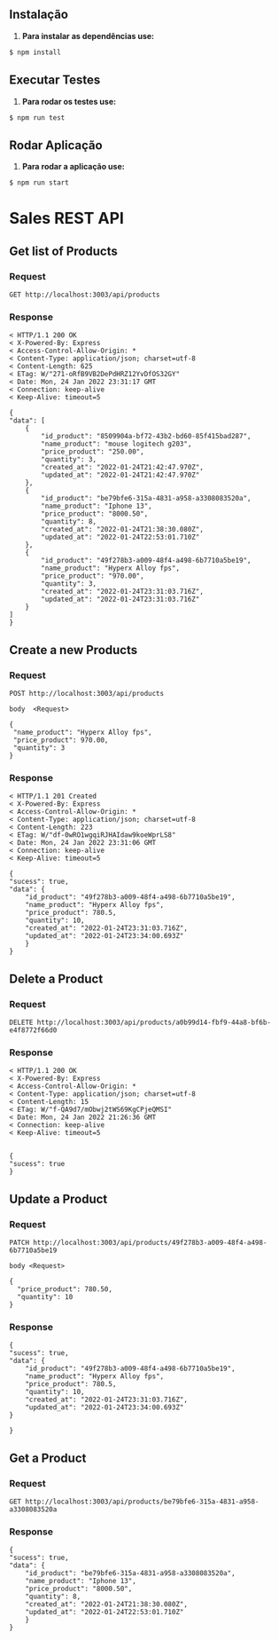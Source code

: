 
## Instalação

1. **Para instalar as dependências use:**

```sh
$ npm install
```

## Executar Testes

1. **Para rodar os testes use:**

```sh
$ npm run test
```

## Rodar Aplicação

1. **Para rodar a aplicação use:**

```sh
$ npm run start
```

# Sales REST API

## Get list of Products

### Request

`GET http://localhost:3003/api/products`

### Response

    < HTTP/1.1 200 OK
    < X-Powered-By: Express
    < Access-Control-Allow-Origin: *
    < Content-Type: application/json; charset=utf-8
    < Content-Length: 625
    < ETag: W/"271-oRfB9VB2DePdHRZ12YvDfOS32GY"
    < Date: Mon, 24 Jan 2022 23:31:17 GMT
    < Connection: keep-alive
    < Keep-Alive: timeout=5

    {
    "data": [
    	{
    		"id_product": "8509904a-bf72-43b2-bd60-85f415bad287",
    		"name_product": "mouse logitech g203",
    		"price_product": "250.00",
    		"quantity": 3,
    		"created_at": "2022-01-24T21:42:47.970Z",
    		"updated_at": "2022-01-24T21:42:47.970Z"
    	},
    	{
    		"id_product": "be79bfe6-315a-4831-a958-a3308083520a",
    		"name_product": "Iphone 13",
    		"price_product": "8000.50",
    		"quantity": 8,
    		"created_at": "2022-01-24T21:38:30.080Z",
    		"updated_at": "2022-01-24T22:53:01.710Z"
    	},
    	{
    		"id_product": "49f278b3-a009-48f4-a498-6b7710a5be19",
    		"name_product": "Hyperx Alloy fps",
    		"price_product": "970.00",
    		"quantity": 3,
    		"created_at": "2022-01-24T23:31:03.716Z",
    		"updated_at": "2022-01-24T23:31:03.716Z"
    	}
    ]
    }

## Create a new Products

### Request

`POST http://localhost:3003/api/products`

    body  <Request>

    {
     "name_product": "Hyperx Alloy fps",
     "price_product": 970.00,
     "quantity": 3
    }

### Response

    < HTTP/1.1 201 Created
    < X-Powered-By: Express
    < Access-Control-Allow-Origin: *
    < Content-Type: application/json; charset=utf-8
    < Content-Length: 223
    < ETag: W/"df-0wRO1wgqiRJHAIdaw9koeWprLS8"
    < Date: Mon, 24 Jan 2022 23:31:06 GMT
    < Connection: keep-alive
    < Keep-Alive: timeout=5

    {
    "sucess": true,
    "data": {
    	"id_product": "49f278b3-a009-48f4-a498-6b7710a5be19",
    	"name_product": "Hyperx Alloy fps",
    	"price_product": 780.5,
    	"quantity": 10,
    	"created_at": "2022-01-24T23:31:03.716Z",
    	"updated_at": "2022-01-24T23:34:00.693Z"
        }
    }

## Delete a Product

### Request

`DELETE http://localhost:3003/api/products/a0b99d14-fbf9-44a8-bf6b-e4f8772f66d0`

### Response

    < HTTP/1.1 200 OK
    < X-Powered-By: Express
    < Access-Control-Allow-Origin: *
    < Content-Type: application/json; charset=utf-8
    < Content-Length: 15
    < ETag: W/"f-QA9d7/mObwj2tWS69KgCPjeQMSI"
    < Date: Mon, 24 Jan 2022 21:26:36 GMT
    < Connection: keep-alive
    < Keep-Alive: timeout=5


    {
    "sucess": true
    }

## Update a Product

### Request

`PATCH http://localhost:3003/api/products/49f278b3-a009-48f4-a498-6b7710a5be19`

    body <Request>

    {
      "price_product": 780.50,
      "quantity": 10
    }

### Response

    {
    "sucess": true,
    "data": {
    	"id_product": "49f278b3-a009-48f4-a498-6b7710a5be19",
    	"name_product": "Hyperx Alloy fps",
    	"price_product": 780.5,
    	"quantity": 10,
    	"created_at": "2022-01-24T23:31:03.716Z",
    	"updated_at": "2022-01-24T23:34:00.693Z"
    }

    }

## Get a Product

### Request

`GET http://localhost:3003/api/products/be79bfe6-315a-4831-a958-a3308083520a `

### Response

    {
    "sucess": true,
    "data": {
    	"id_product": "be79bfe6-315a-4831-a958-a3308083520a",
    	"name_product": "Iphone 13",
    	"price_product": "8000.50",
    	"quantity": 8,
    	"created_at": "2022-01-24T21:38:30.080Z",
    	"updated_at": "2022-01-24T22:53:01.710Z"
        }
    }
